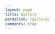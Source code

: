 ```yaml
---
layout: page
title: Gallery
permalink: /gallery/
comments: true
---
```


<div id="instafetch"></div>

<script type="text/javascript" src="{{site.baseurl}}/js/instafetch.min.js"></script>

<script type="text/javascript">
  instafetch.init({
    accessToken: '1291703100.1677ed0.cc523f1d7ffa42699cb142858be54d0a',
    target: 'instafetch',
    numOfPics: 20,
    caption: false
  });
</script>


